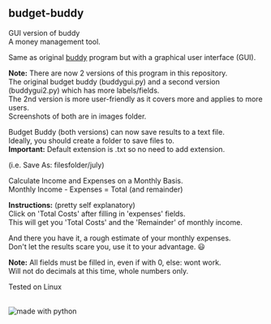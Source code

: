 ## budget-buddy
GUI version of buddy    
A money management tool.  

Same as original [buddy](https://github.com/linuxlawson/buddy) program but with a graphical user interface (GUI).  

**Note:** There are now 2 versions of this program in this repository.   
The original budget buddy (buddygui.py) and a second version (buddygui2.py) which has more labels/fields.  
The 2nd version is more user-friendly as it covers more and applies to more users.  
Screenshots of both are in images folder.  

Budget Buddy (both versions) can now save results to a text file.  
Ideally, you should create a folder to save files to.  
**Important:** Default extension is .txt so no need to add extension.  

(i.e. Save As: filesfolder/july)

Calculate Income and Expenses on a Monthly Basis.  
Monthly Income - Expenses = Total (and remainder)  

**Instructions:** (pretty self explanatory)  
Click on 'Total Costs' after filling in 'expenses' fields.  
This will get you 'Total Costs' and the 'Remainder' of monthly income.

And there you have it, a rough estimate of your monthly expenses.  
Don't let the results scare you, use it to your advantage. :smiley:

**Note:** All fields must be filled in, even if with 0, else: wont work.  
Will not do decimals at this time, whole numbers only.  



Tested on Linux

<br>

<img src="https://img.shields.io/badge/made%20with-python-blue.svg?style=flat-square" alt="made with python">
  
    


